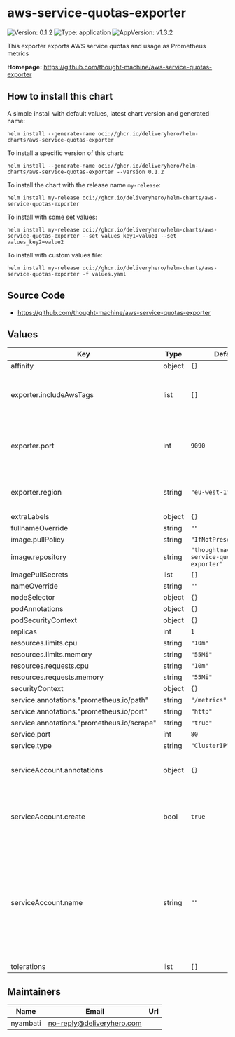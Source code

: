 # aws-service-quotas-exporter

![Version: 0.1.2](https://img.shields.io/badge/Version-0.1.2-informational?style=flat-square) ![Type: application](https://img.shields.io/badge/Type-application-informational?style=flat-square) ![AppVersion: v1.3.2](https://img.shields.io/badge/AppVersion-v1.3.2-informational?style=flat-square)

This exporter exports AWS service quotas and usage as Prometheus metrics

**Homepage:** <https://github.com/thought-machine/aws-service-quotas-exporter>

## How to install this chart

A simple install with default values, latest chart version and generated name:

```console
helm install --generate-name oci://ghcr.io/deliveryhero/helm-charts/aws-service-quotas-exporter
```

To install a specific version of this chart:

```console
helm install --generate-name oci://ghcr.io/deliveryhero/helm-charts/aws-service-quotas-exporter --version 0.1.2
```

To install the chart with the release name `my-release`:

```console
helm install my-release oci://ghcr.io/deliveryhero/helm-charts/aws-service-quotas-exporter
```

To install with some set values:

```console
helm install my-release oci://ghcr.io/deliveryhero/helm-charts/aws-service-quotas-exporter --set values_key1=value1 --set values_key2=value2
```

To install with custom values file:

```console
helm install my-release oci://ghcr.io/deliveryhero/helm-charts/aws-service-quotas-exporter -f values.yaml
```

## Source Code

* <https://github.com/thought-machine/aws-service-quotas-exporter>

## Values

| Key | Type | Default | Description |
|-----|------|---------|-------------|
| affinity | object | `{}` |  |
| exporter.includeAwsTags | list | `[]` | List of aws resource tags to include as labels |
| exporter.port | int | `9090` | The port the exporter metrics will be exposed on |
| exporter.region | string | `"eu-west-1"` | Aws region quotas will be fetched from |
| extraLabels | object | `{}` |  |
| fullnameOverride | string | `""` |  |
| image.pullPolicy | string | `"IfNotPresent"` |  |
| image.repository | string | `"thoughtmachine/aws-service-quotas-exporter"` |  |
| imagePullSecrets | list | `[]` |  |
| nameOverride | string | `""` |  |
| nodeSelector | object | `{}` |  |
| podAnnotations | object | `{}` |  |
| podSecurityContext | object | `{}` |  |
| replicas | int | `1` |  |
| resources.limits.cpu | string | `"10m"` |  |
| resources.limits.memory | string | `"55Mi"` |  |
| resources.requests.cpu | string | `"10m"` |  |
| resources.requests.memory | string | `"55Mi"` |  |
| securityContext | object | `{}` |  |
| service.annotations."prometheus.io/path" | string | `"/metrics"` |  |
| service.annotations."prometheus.io/port" | string | `"http"` |  |
| service.annotations."prometheus.io/scrape" | string | `"true"` |  |
| service.port | int | `80` |  |
| service.type | string | `"ClusterIP"` |  |
| serviceAccount.annotations | object | `{}` | Annotations to add to the service account |
| serviceAccount.create | bool | `true` | Specifies whether a service account should be created |
| serviceAccount.name | string | `""` | The name of the service account to use. If not set and create is true, a name is generated using the fullname template |
| tolerations | list | `[]` |  |

## Maintainers

| Name | Email | Url |
| ---- | ------ | --- |
| nyambati | <no-reply@deliveryhero.com> |  |
